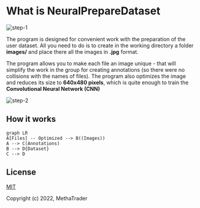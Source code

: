 # What is NeuralPrepareDataset
<img src="https://i.ibb.co/6tjpgzk/step-1.jpg" alt="step-1" border="0">

The program is designed for convenient work with the preparation of the user dataset.
All you need to do is to create in the working directory a folder **images/** and place there all the images in **.jpg** format.

The program allows you to make each file an image unique - that will simplify the work in the group for creating annotations (so there were no collisions with the names of files).
The program also optimizes the image and reduces its size to **640x480 pixels**, which is quite enough to train the **Convolutional Neural Network (CNN)**


<img src="https://i.ibb.co/X8rYMB2/step-2.png" alt="step-2" border="0">


## How it works


```mermaid
graph LR
A[Files] -- Optimized --> B((Images))
A --> C(Annotations)
B --> D{Dataset}
C --> D
```

## License
[MIT](https://opensource.org/licenses/MIT)

Copyright (c) 2022, MethaTrader
